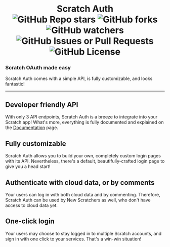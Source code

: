 <h1 align="center">
    Scratch Auth
    <div>
        <img alt="GitHub Repo stars" src="https://img.shields.io/github/stars/fun117/ScratchAuthDemo-Next.js">
        <img alt="GitHub forks" src="https://img.shields.io/github/forks/fun117/ScratchAuthDemo-Next.js">
        <img alt="GitHub watchers" src="https://img.shields.io/github/watchers/fun117/ScratchAuthDemo-Next.js">
        <img alt="GitHub Issues or Pull Requests" src="https://img.shields.io/github/issues/fun117/ScratchAuthDemo-Next.js">
        <img alt="GitHub License" src="https://img.shields.io/github/license/fun117/ScratchAuthDemo-Next.js">
    </div>
</h1>


### Scratch OAuth made easy

Scratch Auth comes with a simple API, is fully customizable, and looks fantastic!

___

## Developer friendly API

With only 3 API endpoints, Scratch Auth is a breeze to integrate into your Scratch app! What's more, everything is fully documented and explained on the [Documentation](https://auth.itinerary.eu.org/documentation/introduction) page.

## Fully customizable
Scratch Auth allows you to build your own, completely custom login pages with its API. Nevertheless, there's a default, beautifully-crafted login page to give you a head start!

## Authenticate with cloud data, or by comments
Your users can log in with both cloud data and by commenting. Therefore, Scratch Auth can be used by New Scratchers as well, who don't have access to cloud data yet.

## One-click login
Your users may choose to stay logged in to multiple Scratch accounts, and sign in with one click to your services. That's a win-win situation!